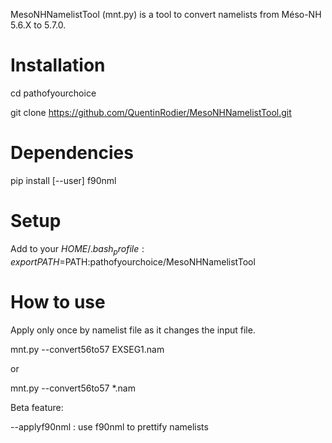 MesoNHNamelistTool (mnt.py) is a tool to convert namelists from Méso-NH 5.6.X to 5.7.0.

# Installation
cd pathofyourchoice

git clone https://github.com/QuentinRodier/MesoNHNamelistTool.git

# Dependencies
pip install [--user] f90nml

# Setup
Add to your $HOME/.bash_profile :
export PATH=$PATH:pathofyourchoice/MesoNHNamelistTool

# How to use
Apply only once by namelist file as it changes the input file.

mnt.py --convert56to57 EXSEG1.nam

or

mnt.py --convert56to57 *.nam

Beta feature:

--applyf90nml : use f90nml to prettify namelists
